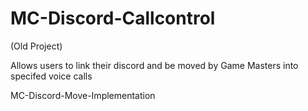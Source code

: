 # MC-Discord-Callcontrol

(Old Project)

Allows users to link their discord and be moved by Game Masters into specifed voice calls

MC-Discord-Move-Implementation
